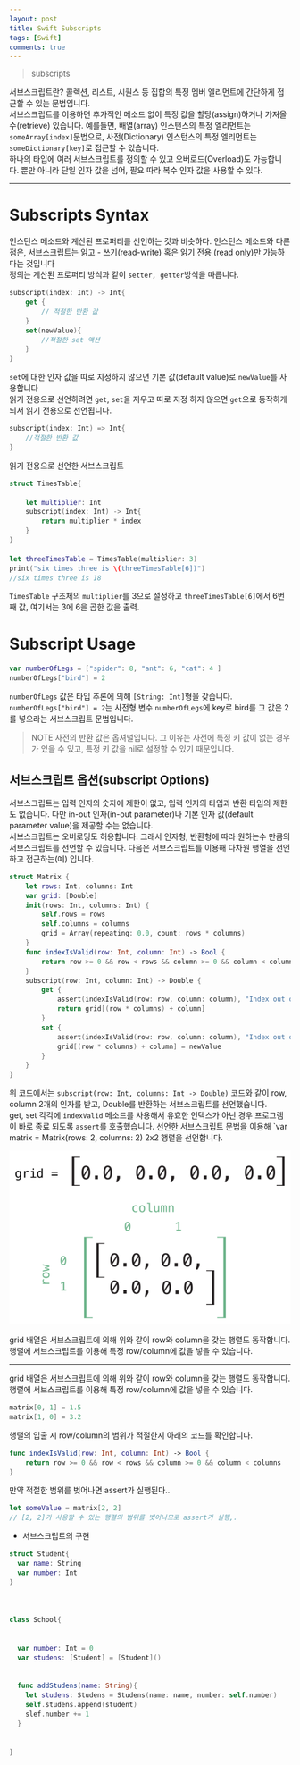 ```yaml
---
layout: post
title: Swift Subscripts
tags: [Swift]
comments: true
---
```




> subscripts

서브스크립트란? 콜렉션, 리스트, 시퀀스 등 집합의 특정 멤버 엘리먼트에 간단하게 접근할 수 있는 문법입니다. <br>
서브스크립트를 이용하면 추가적인 메소드 없이 특정 값을 할당(assign)하거나 가져올 수(retrieve) 있습니다. 예를들면, 배열(array) 인스턴스의 특정 엘리먼트는 `someArray[index]`문법으로, 사전(Dictionary) 인스턴스의 특정 엘리먼트는 `someDictionary[key]`로 접근할 수 있습니다.<br>
하나의 타입에 여러 서브스크립트를 정의할 수 있고 오버로드(Overload)도 가능합니다. 뿐만 아니라 단일 인자 값을 넘어, 필요 따라 복수 인자 값을 사용할 수 있다.

---


# Subscripts Syntax

인스턴스 메소드와 계산된 프로퍼티를 선언하는 것과 비슷하다. 인스턴스 메소드와 다른 점은, 서브스크립트는 읽고 - 쓰기(read-write) 혹은 읽기 전용 (read only)만 가능하다는 것입니다<br>
정의는 계산된 프로퍼티 방식과 같이 `setter, getter`방식을 따릅니다.


```swift
subscript(index: Int) -> Int{
    get {
        // 적절한 반환 값
    }
    set(newValue){
        //적절한 set 액션
    }
}
```

`set`에 대한 인자 값을 따로 지정하지 않으면 기본 값(default value)로 `newValue`를 사용합니다 <br>
읽기 전용으로 선언하려면 `get`, `set`을 지우고 따로 지정 하지 않으면 `get`으로 동작하게 되서 읽기 전용으로 선언됩니다.

```swift
subscript(index: Int) => Int{
    //적절한 반환 값
}
```

읽기 전용으로 선언한 서브스크립트

```swift
struct TimesTable{

    let multiplier: Int
    subscript(index: Int) -> Int{
        return multiplier * index
    }
}

let threeTimesTable = TimesTable(multiplier: 3)
print("six times three is \(threeTimesTable[6])")
//six times three is 18
```

`TimesTable` 구조체의 `multiplier`를 3으로 설정하고 `threeTimesTable[6]`에서 6번째 값, 여기서는 3에 6을 곱한 값을 출력.


# Subscript Usage

```swift
var numberOfLegs = ["spider": 8, "ant": 6, "cat": 4 ]
numberOfLegs["bird"] = 2
```
`numberOfLegs` 값은 타입 추론에 의해 `[String: Int]`형을 갖습니다.<br>
`numberOfLegs["bird"] = 2`는 사전형 변수 `numberOfLegs`에 key로 bird를 그 값은 2를 넣으라는 서브스크립트 문법입니다.

> NOTE
> 사전의 반환 값은 옵셔널입니다. 그 이유는 사전에 특정 키 값이 없는 경우가 있을 수 있고, 특정 키 값을 nil로 설정할 수 있기 때문입니다.


## 서브스크립트 옵션(subscript Options)

서브스크립트는 입력 인자의 숫자에 제한이 없고, 입력 인자의 타입과 반환 타입의 제한도 없습니다. 다만 in-out 인자(in-out parameter)나 기본 인자 값(default parameter value)을 제공할 수는 없습니다. <br>
서브스크립트는 오버로딩도 허용합니다. 그래서 인자형, 반환형에 따라 원하는수 만큼의 서브스크립트를 선언할 수 있습니다. 다음은 서브스크립트를 이용해 다차원 행열을 선언하고 접근하는(예) 입니다.
```swift
struct Matrix {
    let rows: Int, columns: Int
    var grid: [Double]
    init(rows: Int, columns: Int) {
        self.rows = rows
        self.columns = columns
        grid = Array(repeating: 0.0, count: rows * columns)
    }
    func indexIsValid(row: Int, column: Int) -> Bool {
        return row >= 0 && row < rows && column >= 0 && column < columns
    }
    subscript(row: Int, column: Int) -> Double {
        get {
            assert(indexIsValid(row: row, column: column), "Index out of range")
            return grid[(row * columns) + column]
        }
        set {
            assert(indexIsValid(row: row, column: column), "Index out of range")
            grid[(row * columns) + column] = newValue
        }
    }
}
```

위 코드에서는 `subscript(row: Int, columns: Int -> Double)` 코드와 같이 
row, column 2개의 인자를 받고, Double를 반환하는 서브스크립트를 선언했습니다.
<br>
get, set 각각에 `indexValid` 메소드를 사용해서 유효한 인덱스가 아닌 경우 프로그램이 바로 종료 되도록 `assert`를 호출했습니다. 선언한 서브스크립트 문법을 이용해 `var matrix = Matrix(rows: 2, columns: 2) 2x2 행렬을 선언합니다.

![img1](../img/subscript_1.png)


grid 배열은 서브스크립트에 의해 위와 같이 row와 column을 갖는 행렬도 동작합니다. 행렬에 서브스크립트를 이용해 특정 row/column에 값을 넣을 수 있습니다.

---

grid 배열은 서브스크립트에 의해 위와 같이 row와 column을 갖는 행렬도 동작합니다. 행렬에 서브스크립트를 이용해 특정 row/column에 값을 넣을 수 있습니다.

```swift
matrix[0, 1] = 1.5
matrix[1, 0] = 3.2
```

행렬의 입출 시 row/column의 범위가 적절한지 아래의 코드를 확인합니다.
```swift
func indexIsValid(row: Int, column: Int) -> Bool {
    return row >= 0 && row < rows && column >= 0 && column < columns
}
```

만약 적절한 범위를 벗어나면 assert가 실행된다..

```swift
let someValue = matrix[2, 2]
// [2, 2]가 사용할 수 있는 행렬의 범위를 벗어나므로 assert가 실행,.
```


- 서브스크립트의 구현

```swift
struct Student{
  var name: String
  var number: Int
}



class School{
  

  var number: Int = 0
  var studens: [Student] = [Student]()


  func addStudens(name: String){
    let studens: Studens = Studens(name: name, number: self.number)
    self.studens.append(student)
    slef.number += 1
  }

  
}
```





